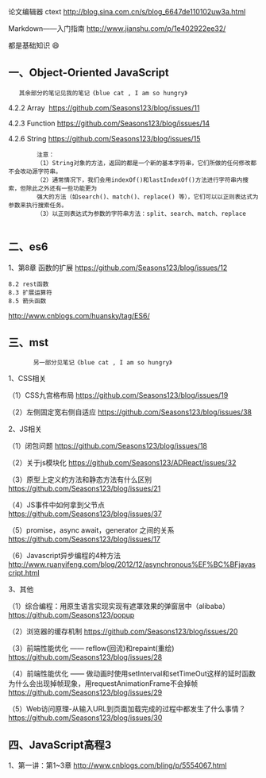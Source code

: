 论文编辑器 ctext http://blog.sina.com.cn/s/blog_6647de110102uw3a.html

Markdown——入门指南 http://www.jianshu.com/p/1e402922ee32/

都是基础知识 :smile:

##  一、Object-Oriented JavaScript       

       其余部分的笔记见我的笔记《blue cat , I am so hungry》
     
4.2.2 Array  https://github.com/Seasons123/blog/issues/11

4.2.3 Function https://github.com/Seasons123/blog/issues/14

4.2.6 String  https://github.com/Seasons123/blog/issues/15

            注意：
            （1）String对象的方法，返回的都是一个新的基本字符串，它们所做的任何修改都不会改动源字符串。
            （2）通常情况下，我们会用indexOf()和lastIndexOf()方法进行字符串内搜索，但除此之外还有一些功能更为
            强大的方法（如search()、match()、replace() 等），它们可以以正则表达式为参数来执行搜索任务。
            （3）以正则表达式为参数的字符串方法：split、search、match、replace        


## 二、es6

1、第8章 函数的扩展  https://github.com/Seasons123/blog/issues/12

    8.2 rest函数
    8.3 扩展运算符
    8.5 箭头函数

http://www.cnblogs.com/huansky/tag/ES6/ 



## 三、mst

           另一部分见笔记《blue cat , I am so hungry》
       
1、CSS相关

（1）CSS九宫格布局 https://github.com/Seasons123/blog/issues/19

（2）左侧固定宽右侧自适应 https://github.com/Seasons123/blog/issues/38

2、JS相关

（1）闭包问题 https://github.com/Seasons123/blog/issues/18

（2）关于js模块化 https://github.com/Seasons123/ADReact/issues/32

（3）原型上定义的方法和静态方法有什么区别 https://github.com/Seasons123/blog/issues/21

（4）JS事件中如何拿到父节点 https://github.com/Seasons123/blog/issues/37

（5）promise，async await，generator 之间的关系 https://github.com/Seasons123/blog/issues/17

（6）Javascript异步编程的4种方法 http://www.ruanyifeng.com/blog/2012/12/asynchronous%EF%BC%BFjavascript.html

3、其他

（1）综合编程：用原生语言实现实现有遮罩效果的弹窗居中（alibaba） https://github.com/Seasons123/popup

（2）浏览器的缓存机制 https://github.com/Seasons123/blog/issues/20

（3）前端性能优化 —— reflow(回流)和repaint(重绘) https://github.com/Seasons123/blog/issues/28

（4）前端性能优化 —— 做动画时使用setInterval和setTimeOut这样的延时函数为什么会出现掉帧现象，用requestAnimationFrame不会掉帧
   https://github.com/Seasons123/blog/issues/29
   
（5）Web访问原理-从输入URL到页面加载完成的过程中都发生了什么事情？
   https://github.com/Seasons123/blog/issues/30



## 四、JavaScript高程3

1、第一讲：第1~3章 http://www.cnblogs.com/bling/p/5554067.html
